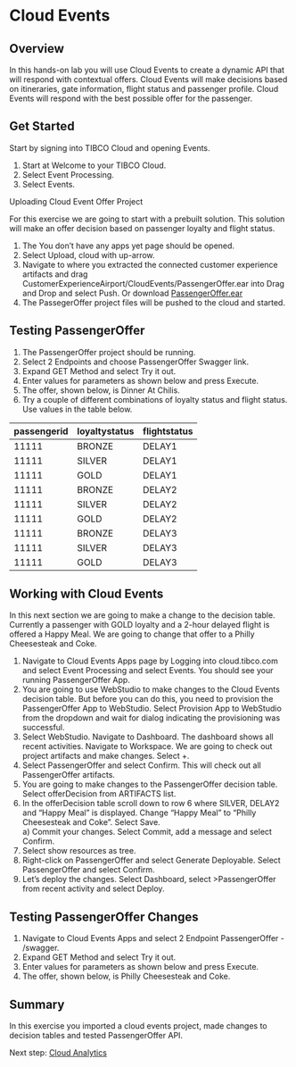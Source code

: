 # Cloud Events

## Overview

In this hands-on lab you will use Cloud Events to create a dynamic API that will respond with contextual offers.  Cloud Events will make decisions based on itineraries, gate information, flight status and passenger profile.  Cloud Events will respond with the best possible offer for the passenger.   

## Get Started

Start by signing into TIBCO Cloud and opening Events.

1)	Start at Welcome to your TIBCO Cloud.
2)	Select Event Processing.
3)	Select Events.

Uploading Cloud Event Offer Project

For this exercise we are going to start with a prebuilt solution.  This solution will make an offer decision based on passenger loyalty and flight status. 

1)	The You don’t have any apps yet page should be opened.
2)	Select Upload, cloud with up-arrow.
3)	Navigate to where you extracted the connected customer experience artifacts and drag CustomerExperienceAirport/CloudEvents/PassengerOffer.ear into Drag and Drop and select Push. 
  Or download [PassengerOffer.ear](https://raw.githubusercontent.com/wkarasz/keys2cloud2019/master/project/cloudevents/PassengerOffer.ear)
4)	The PassegerOffer project files will be pushed to the cloud and started.

## Testing  PassengerOffer

1)	The PassengerOffer project should be running.
2)	Select 2 Endpoints and choose PassengerOffer Swagger link.
3)	Expand GET Method and select Try it out.
4)	Enter values for parameters as shown below and press Execute.
5)	The offer, shown below, is Dinner At Chilis.
6)	Try a couple of different combinations of loyalty status and flight status. Use values in the table below.

| passengerid |	loyaltystatus |	flightstatus |
| ----------- | ------------- | ------------ |
| 11111 | BRONZE | DELAY1 |
| 11111 | SILVER |DELAY1 |
| 11111	| GOLD | DELAY1 |
| 11111	| BRONZE | DELAY2 |
| 11111	| SILVER | DELAY2 |
| 11111	| GOLD | DELAY2 |
| 11111	| BRONZE | DELAY3 |
| 11111	| SILVER | DELAY3 |
| 11111 | GOLD | DELAY3 |

## Working with Cloud Events

In this next section we are going to make a change to the decision table.  Currently a passenger with GOLD loyalty and a 2-hour delayed flight is offered a Happy Meal.  We are going to change that offer to a Philly Cheesesteak and Coke.

1)	Navigate to Cloud Events Apps page by Logging into cloud.tibco.com and select Event Processing and select Events.  You should see your running PassengerOffer App.
2)	You are going to use WebStudio to make changes to the Cloud Events decision table.  But before you can do this, you need to provision the PassengerOffer App to WebStudio.  Select Provision App to WebStudio from the dropdown and wait for dialog indicating the provisioning was successful.  
3)	Select WebStudio. Navigate to Dashboard.  The dashboard shows all recent activities.  Navigate to Workspace.  We are going to check out project artifacts and make changes. Select +.
4)	Select PassengerOffer and select Confirm.  This will check out all PassengerOffer artifacts.
5)	You are going to make changes to the PassengerOffer decision table.  Select offerDecision from ARTIFACTS list.
6)	In the offerDecision table scroll down to row 6 where SILVER, DELAY2 and “Happy Meal” is displayed.  Change “Happy Meal” to “Philly Cheesesteak and Coke”.  Select Save.
	<br>a)	Commit your changes.  Select Commit, add a message and select Confirm.
7)	Select show resources as tree.
8)	Right-click on PassengerOffer and select Generate Deployable. Select PassengerOffer and select Confirm.
9)	Let’s deploy the changes.  Select Dashboard, select >PassengerOffer from recent activity and select Deploy.

## Testing PassengerOffer Changes

1)	Navigate to Cloud Events Apps and select 2 Endpoint PassengerOffer - /swagger.
2)	Expand GET Method and select Try it out.
3)	Enter values for parameters as shown below and press Execute.
4)	The offer, shown below, is Philly Cheesesteak and Coke.

## Summary
In this exercise you imported a cloud events project, made changes to decision tables and tested PassengerOffer API.  

Next step: [Cloud Analytics](5.analytics.md)  
